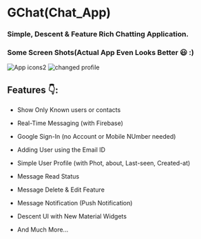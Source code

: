 # GChat(Chat_App)

### Simple, Descent & Feature Rich Chatting Application.
### Some Screen Shots(Actual App Even Looks Better 😃 :)
![App icons2](https://github.com/Abhilasha-222/GChat_APP/assets/94596235/c2950681-4d90-46d1-bcc8-9e35a8d31eb1)
![changed profile](https://github.com/Abhilasha-222/GChat_APP/assets/94596235/54a6aa87-fcc2-4456-84f8-fdc1ad6d85b6)

## Features 👇:
 * Show Only Known users or contacts

 * Real-Time Messaging (with Firebase)
 * Google Sign-In (no Account or Mobile NUmber needed)
 * Adding User using the Email ID
 * Simple User Profile (with Phot, about, Last-seen, Created-at)
 * Message Read Status
 * Message Delete & Edit Feature
 * Message Notification (Push Notification)
 * Descent UI with New Material Widgets
 * And Much More...
  


